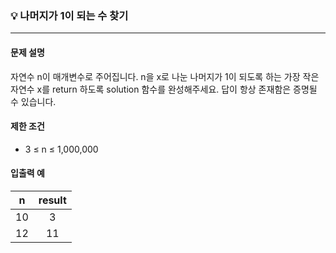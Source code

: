 ### 💡 나머지가 1이 되는 수 찾기
***

#### 문제 설명
자연수 n이 매개변수로 주어집니다. n을 x로 나눈 나머지가 1이 되도록 하는 가장 작은 자연수 x를 return 하도록 solution 함수를 완성해주세요. 답이 항상 존재함은 증명될 수 있습니다.

#### 제한 조건
* 3 ≤ n ≤ 1,000,000

#### 입출력 예
|n|result|
|:---:|:---:|
|10|3|
|12|11|
